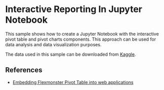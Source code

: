 # Interactive Reporting In Jupyter Notebook
This sample shows how to create a Jupyter Notebook with the interactive pivot table and pivot charts components. This approach can be used for data analysis and data visualization purposes. 

The data used in this sample can be downloaded from [Kaggle](https://www.kaggle.com/neuromusic/avocado-prices/home). 

## References

* [Embedding Flexmonster Pivot Table into web applications](https://www.flexmonster.com/api/?r=gt_jupyter)
